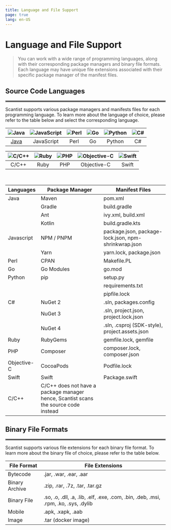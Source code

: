 ```yaml
---
title: Language and File Support
page: true
lang: en-US
---
```

<ClientOnly>

# Language and File Support
>You can work with a wide range of programming languages, along with their corresponding package managers and binary file formats. Each language may have unique file extensions associated with their specific package manager of the manifest files. 

## Source Code Languages 

<hr style="border:2px solid gray" />

Scantist supports various package managers and manifests files for each programming language. To learn more about the language of choice, please refer to the table below and select the corresponding language. 

|![Java](/images/Language-and-File-Support/Java.png)|![JavaScript](/images/Language-and-File-Support/JavaScript.png)|![Perl](/images/Language-and-File-Support/Perl.png)|![Go](/images/Language-and-File-Support/Go.png)|![Python](/images/Language-and-File-Support/Python.png)|![C#](/images/Language-and-File-Support/CSharp.png)|
|:-------:|:-------------:|:---:|:---:|:---:|:---:|
|[Java](Java-Language-Support)     |JavaScript|Perl|Go|Python|C#|

|![C/C++](/images/Language-and-File-Support/C.png)|![Ruby](/images/Language-and-File-Support/Ruby.png)|![PHP](/images/Language-and-File-Support/PHP.png)|![Objective-C](/images/Language-and-File-Support/Objective-C.png)|![Swift](/images/Language-and-File-Support/Swift.png)|
|:---:|:---:|:---:|:---:|:---:|
|C/C++|Ruby|PHP|Objective-C|Swift|

<br />

|Languages |Package Manager|Manifest Files         |
|----------|---------------|-----------------------|
|Java      |Maven          |pom.xml                |
|          |Gradle         |build.gradle           |
|          |Ant            |ivy.xml, build.xml     |
|          |Kotlin         |build.gradle.kts       |
|Javascript|NPM / PNPM     |package.json, package-lock.json, npm-shrinkwrap.json|
|          |Yarn           |yarn.lock, package.json|
|Perl|CPAN|Makefile.PL|
|Go|Go Modules|go.mod|
|Python|pip|setup.py|
|||requirements.txt|
|||pipfile.lock|
|C#|NuGet 2|.sln, packages.config|
||NuGet 3|.sln, project.json, project.lock.json|
||NuGet 4|.sln, .csproj (SDK-style), project.assets.json|
|Ruby|RubyGems|gemfile.lock, gemfile|
|PHP|Composer|composer.lock, composer.json|
|Objective-C|CocoaPods|Podfile.lock|
|Swift|Swift|Package.swift|
|C/C++|C/C++ does not have a package manager hence, Scantist scans the source code instead||

## Binary File Formats 

<hr style="border:2px solid gray" />

Scantist supports various file extensions for each binary file format. To learn more about the binary file of choice, please refer to the table below. 

|File Format|File Extensions|
|---|---|
|Bytecode|.jar, .war, .ear, .aar|
|Binary Archive|.zip, .rar, .7z, .tar, .tar.gz|
|Binary File|.so, .o, .dll, .a, .lib, .elf, .exe, .com, .bin, .deb, .msi, .rpm, .ko, .sys, .dylib|
|Mobile|.apk, .xapk, .aab|
|Image|.tar (docker image)|

<!--@include: ../../parts/whats-next.md-->
</ClientOnly>